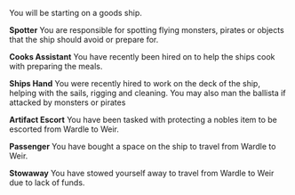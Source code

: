 You will be starting on a goods ship. 

**Spotter**
You are responsible for spotting flying monsters, pirates or objects that the ship should avoid or prepare for.

**Cooks Assistant**
You have recently been hired on to help the ships cook with preparing the meals.

**Ships Hand**
You were recently hired to work on the deck of the ship, helping with the sails, rigging and cleaning. You may also man the ballista if attacked by monsters or pirates

**Artifact Escort**
You have been tasked with protecting a nobles item to be escorted from Wardle to Weir.

**Passenger**
You have bought a space on the ship to travel from Wardle to Weir.

**Stowaway**
You have stowed yourself away to travel from Wardle to Weir due to lack of funds.
